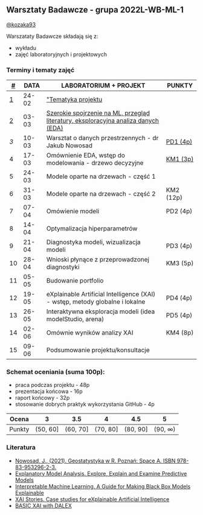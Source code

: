## Warsztaty Badawcze - grupa 2022L-WB-ML-1

[@kozaka93](https://github.com/kozaka93)


Warszataty Badawcze składają się z:
 - wykładu
 - zajęć laboratoryjnych i projektowych

### Terminy i tematy zajęć 


<table>
<thead>
  <tr>
   <th><a href="https://github.com/MI2-Education/2022L-WB-ML-1/blob/main/materials/other.md" target="_blank" rel="noopener noreferrer">#</a></th>
    <th>DATA</th>
    <th>LABORATORIUM + PROJEKT</th>
    <th>PUNKTY</th>
  </tr>
</thead>
<tbody>
  <tr>
   <td><a href="https://github.com/MI2-Education/2022L-WB-ML-1/blob/main/materials/week1/week1.md" target="_blank" rel="noopener noreferrer"> 1</a></td>
    <td>24-02</td>
    <td><a href="https://github.com/MI2-Education/2022L-WB-ML-1/blob/main/materials/week1/L1-intro.pdf" target="_blank" rel="noopener noreferrer">"Tematyka projektu</a></td>
    <td></td>
  </tr>
  <tr>
    <td><a href="https://github.com/MI2-Education/2022L-WB-ML-1/blob/main/materials/week2/week2.md" target="_blank" rel="noopener noreferrer"> 2</a></td>
    <td>03-03</td>
    <td><a href="https://github.com/MI2-Education/2022L-WB-ML-1/blob/main/materials/week2/L2-ML-paper.pdf" target="_blank" rel="noopener noreferrer">Szerokie spojrzenie na ML, przegląd literatury, eksploracyjna analiza danych (EDA)</a></td>
    <td></td>
  </tr>
  <tr>
    <td><i>3</i></td>
    <td>10-03</td>
    <td>Warsztat o danych przestrzennych - dr Jakub Nowosad</td>
    <td><a href="https://github.com/MI2-Education/2022L-WB-ML-1/issues/1" target="_blank" rel="noopener noreferrer">PD1 (4p)</a></td>
  </tr>
  <tr>
    <td>4</td>
    <td>17-03</td>
    <td>Omównienie EDA, wstęp do modelowania - drzewo decyzyjne</td>
    <td><a href="https://github.com/MI2-Education/2022L-WB-ML-1/issues/2" target="_blank" rel="noopener noreferrer">KM1 (3p)</a></td>
  </tr>
  <tr>
    <td>5</td>
    <td>24-03</td>
    <td>Modele oparte na drzewach - część 1</td>
     <td></td>
  </tr>
  <tr>
    <td>6</td>
    <td>31-03</td>
    <td>Modele oparte na drzewach - część 2</td>
    <td>KM2 (12p)
   </td>
  </tr>
   <tr>
    <td>7</td>
    <td>07-04</td>
    <td> Omówienie modeli</td>
    <td> PD2 (4p) </td>
  </tr>
  <tr>
    <td>8</td>
    <td>14-04</td>
    <td>Optymalizacja hiperparametrów</td>
    <td></td>
  </tr>
  <tr>
    <td>9</td>
    <td>21-04</td>
    <td>Diagnostyka modeli, wizualizacja modeli</td>
    <td>PD3 (4p)</td>
  </tr>
  <tr>
    <td>10</td>
    <td>28-04</td>
    <td>Wnioski płynące z przeprowadzonej diagnostyki</td>
    <td>KM3 (5p)</td>
  </tr>
  <tr>
    <td>11</td>
    <td>05-05</td>
    <td>Budowanie portfolio</td>
    <td></td>
  </tr>
  <tr>
    <td>12</td>
    <td>19-05</td>
    <td>eXplainable Artificial Intelligence (XAI) - wstęp, metody globalne i lokalne</td>
    <td>PD4 (4p)</td>
  </tr>
  <tr>
    <td>13</td>
    <td>26-05</td>
    <td>Interaktywna eksploracja modeli (idea modelStudio, arena)</td>
    <td>PD5 (4p)</td>
  </tr>
  <tr>
    <td>14</td>
    <td>02-06</td>
    <td>Omównie wyników analizy XAI</td>
    <td>KM4 (8p)</td>
  </tr>
  <tr>
    <td>15</td>
    <td>09-06</td>
    <td>Podsumowanie projektu/konsultacje</td>
    <td></td>
  </tr>
 
</tbody>
</table>

### Schemat oceniania (suma 100p):
-   praca podczas projektu -   48p
-   prezentacja końcowa - 16p
-   raport końcowy - 32p
-   stosowanie dobrych praktyk wykorzystania GitHub - 4p



| Ocena |  3 | 3.5 | 4 | 4.5 | 5 |
|:---:|:---:|:---:|:---:|:---:|:---:|
| Punkty   | (50, 60] | (60, 70] | (70, 80] | (80, 90] | (90, ∞) |


### Literatura
- [Nowosad, J., (2021). Geostatystyka w R. Poznań: Space A. ISBN 978-83-953296-2-3.](https://bookdown.org/nowosad/geostatystyka/)
- [Explanatory Model Analysis. Explore, Explain and Examine Predictive Models](https://pbiecek.github.io/ema/)
- [Interpretable Machine Learning. A Guide for Making Black Box Models Explainable](https://christophm.github.io/interpretable-ml-book/)
- [XAI Stories. Case studies for eXplainable Artificial Intelligence](https://pbiecek.github.io/xai_stories/)
- [BASIC XAI with DALEX](https://medium.com/responsibleml/tagged/basic-xai)
